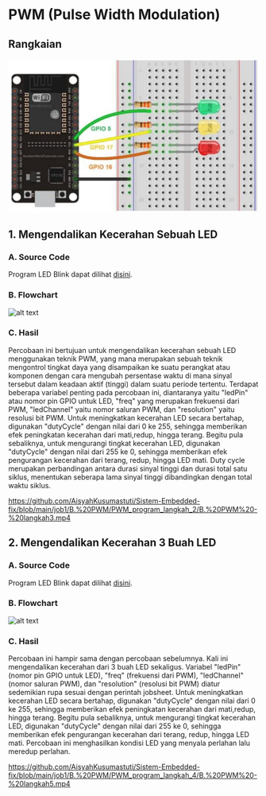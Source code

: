 # PWM (Pulse Width Modulation)
## Rangkaian
![alt text](https://github.com/AisyahKusumastuti/Sistem-Embedded-fix/blob/main/job1/B.%20PWM/PWM.png?raw=true)

## 1. Mengendalikan Kecerahan Sebuah LED
### A. Source Code
Program LED Blink dapat dilihat [disini](https://github.com/AisyahKusumastuti/Sistem-Embedded-fix/blob/main/job1/B.%20PWM/PWM_program_langkah_2/PWM_program_langkah_2.ino).
### B. Flowchart
![alt text](?raw=true)
### C. Hasil
Percobaan ini bertujuan untuk mengendalikan kecerahan sebuah LED menggunakan teknik PWM, yang mana merupakan sebuah teknik mengontrol tingkat daya yang disampaikan ke suatu perangkat atau komponen dengan cara mengubah persentase waktu di mana sinyal tersebut dalam keadaan aktif (tinggi) dalam suatu periode tertentu. Terdapat beberapa variabel penting pada percobaan ini, diantaranya yaitu "ledPin" atau nomor pin GPIO untuk LED, "freq" yang merupakan frekuensi dari PWM, "ledChannel" yaitu nomor saluran PWM, dan "resolution" yaitu resolusi bit PWM. Untuk meningkatkan kecerahan LED secara bertahap, digunakan "dutyCycle" dengan nilai dari 0 ke 255, sehingga memberikan efek peningkatan kecerahan dari mati,redup, hingga terang. Begitu pula sebaliknya, untuk mengurangi tingkat kecerahan LED, digunakan "dutyCycle" dengan nilai dari 255 ke 0, sehingga memberikan efek pengurangan kecerahan dari terang, redup, hingga LED mati. Duty cycle merupakan perbandingan antara durasi sinyal tinggi dan durasi total satu siklus, menentukan seberapa lama sinyal tinggi dibandingkan dengan total waktu siklus.

https://github.com/AisyahKusumastuti/Sistem-Embedded-fix/blob/main/job1/B.%20PWM/PWM_program_langkah_2/B.%20PWM%20-%20langkah3.mp4

## 2. Mengendalikan Kecerahan 3 Buah LED
### A. Source Code
Program LED Blink dapat dilihat [disini](https://github.com/AisyahKusumastuti/Sistem-Embedded-fix/blob/main/job1/B.%20PWM/PWM_program_langkah_4/PWM_program_langkah_4.ino).
### B. Flowchart
![alt text](?raw=true)
### C. Hasil
Percobaan ini hampir sama dengan percobaan sebelumnya. Kali ini mengendalikan kecerahan dari 3 buah LED sekaligus. Variabel "ledPin" (nomor pin GPIO untuk LED), "freq" (frekuensi dari PWM), "ledChannel" (nomor saluran PWM), dan "resolution" (resolusi bit PWM) diatur sedemikian rupa sesuai dengan perintah jobsheet. Untuk meningkatkan kecerahan LED secara bertahap, digunakan "dutyCycle" dengan nilai dari 0 ke 255, sehingga memberikan efek peningkatan kecerahan dari mati,redup, hingga terang. Begitu pula sebaliknya, untuk mengurangi tingkat kecerahan LED, digunakan "dutyCycle" dengan nilai dari 255 ke 0, sehingga memberikan efek pengurangan kecerahan dari terang, redup, hingga LED mati. Percobaan ini menghasilkan kondisi LED yang menyala perlahan lalu meredup perlahan.

https://github.com/AisyahKusumastuti/Sistem-Embedded-fix/blob/main/job1/B.%20PWM/PWM_program_langkah_4/B.%20PWM%20-%20langkah5.mp4
